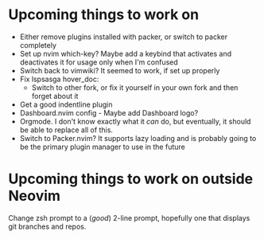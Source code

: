 # Upcoming things to work on
- Either remove plugins installed with packer, or switch to packer completely
- Set up nvim which-key? Maybe add a keybind that activates and deactivates it for usage only when I'm confused
- Switch back to vimwiki? It seemed to work, if set up properly
- Fix lspsasga hover\_doc:
    - Switch to other fork, or fix it yourself in your own fork and then forget about it
- Get a good indentline plugin
- Dashboard.nvim config - Maybe add Dashboard logo?
- Orgmode. I don't know exactly what it *can* do, but eventually, it should be able to replace all of this.
- Switch to Packer.nvim? It supports lazy loading and is probably going to be the primary plugin manager to use in the future

# Upcoming things to work on outside Neovim
Change zsh prompt to a (*good*) 2-line prompt, hopefully one that displays git branches and repos.
